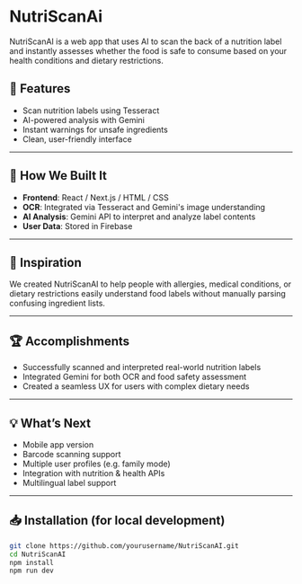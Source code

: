 # NutriScanAi

NutriScanAI is a web app that uses AI to scan the back of a nutrition label and instantly assesses whether the food is safe to consume based on your health conditions and dietary restrictions.

## 📌 Features

- Scan nutrition labels using Tesseract  
- AI-powered analysis with Gemini  
- Instant warnings for unsafe ingredients  
- Clean, user-friendly interface  

---

## 🔧 How We Built It

- **Frontend**: React / Next.js / HTML / CSS
- **OCR**: Integrated via Tesseract and Gemini's image understanding  
- **AI Analysis**: Gemini API to interpret and analyze label contents  
- **User Data**: Stored in Firebase 

---

## 🧠 Inspiration

We created NutriScanAI to help people with allergies, medical conditions, or dietary restrictions easily understand food labels without manually parsing confusing ingredient lists.

---

## 🏆 Accomplishments

- Successfully scanned and interpreted real-world nutrition labels  
- Integrated Gemini for both OCR and food safety assessment  
- Created a seamless UX for users with complex dietary needs  

---

## 💡 What’s Next

- Mobile app version  
- Barcode scanning support  
- Multiple user profiles (e.g. family mode)  
- Integration with nutrition & health APIs  
- Multilingual label support  

---

## 📥 Installation (for local development)

```bash
git clone https://github.com/yourusername/NutriScanAI.git
cd NutriScanAI
npm install
npm run dev
